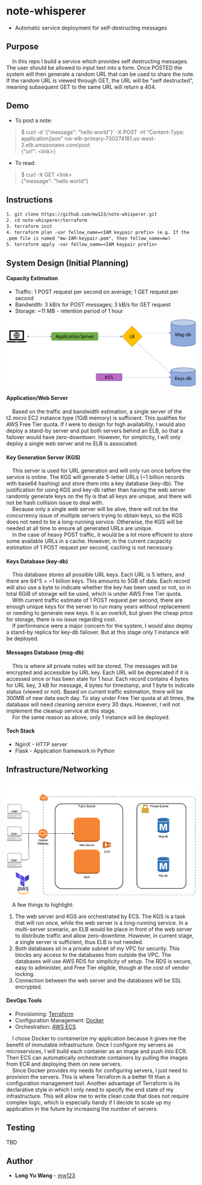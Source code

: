 # note-whisperer
- Automatic service deployment for self-destructing messages 

## Purpose

&nbsp;&nbsp;&nbsp;&nbsp;In this repo I build a service which provides self destructing messages. The user should be allowed to input text into a form. Once POSTED the system will then generate a random URL that can be used to share the note. If the random URL is viewed through GET, the URL will be "self destructed”, meaning subsequent GET to the same URL will return a 404.

## Demo

* To post a note:
> $ curl -d '{"message": "hello world"}' -X POST -H "Content-Type: application/json" nw-elb-primary-730274181.us-west-2.elb.amazonaws.com/post  
> {"url": \<link\>}

* To read:
> $ curl -X GET \<link\>  
> {"message": "hello world"}

## Instructions
```
1. git clone https://github.com/mw123/note-whisperer.git
2. cd note-whisperer/terraform
3. terraform init
4. terraform plan -var fellow_name=<IAM keypair prefix> (e.g. If the .pem file is named "mw-IAM-keypair.pem", then fellow_name=mw)
5. terraform apply -var fellow_name=<IAM keypair prefix>
```

## System Design (Initial Planning)

#### Capacity Estimation
* Traffic: 1 POST request per second on average; 1 GET request per second
* Bandwidth: 3 kB/s for POST messages; 3 kB/s for GET request
* Storage: ~11 MB - retention period of 1 hour

![](img/system_design.png)

#### Application/Web Server
&nbsp;&nbsp;&nbsp;&nbsp;Based on the traffic and bandwidth estimation, a single server of the t2.micro EC2 instance type (1GiB memory) is sufficient. This qualifies for AWS Free Tier quota. If I were to design for high availability, I would also deploy a stand-by server and put both servers behind an ELB, so that a failover would have zero-downtown. However, for simplicity, I will only deploy a single web server and no ELB is associated.  

#### Key Generation Server (KGS)
&nbsp;&nbsp;&nbsp;&nbsp;This server is used for URL generation and will only run once before the service is online. The KGS will generate 5-letter URLs (~1 billion records with base64 hashing) and store them into a key database (key-db). The justification for using KGS and key-db rather than having the web server randomly generate keys on the fly is that all keys are unique, and there will not be hash collision issue to deal with.  
&nbsp;&nbsp;&nbsp;&nbsp;Because only a single web server will be alive, there will not be the concurrency issue of multiple servers trying to obtain keys, so the KGS does not need to be a long-running service. Otherwise, the KGS will be needed at all time to ensure all generated URLs are unique.  
&nbsp;&nbsp;&nbsp;&nbsp;In the case of heavy POST traffic, it would be a lot more efficient to store some available URLs in a cache. However, in the current cacpacity estimation of 1 POST request per second, caching is not necessary.  

#### Keys Database (key-db)
&nbsp;&nbsp;&nbsp;&nbsp;This database stores all possible URL keys. Each URL is 5 letters, and there are 64^5 = ~1 billion keys. This amounts to 5GB of data. Each record will also use a byte to indicate whether the key has been used or not, so in total 6GiB of storage will be used, which is under AWS Free Tier quota.  
&nbsp;&nbsp;&nbsp;&nbsp;With current traffic estimate of 1 POST request per second, there are enough unique keys for the server to run many years without replacement or needing to generate new keys. It is an overkill, but given the cheap price for storage, there is no issue regarding cost.  
&nbsp;&nbsp;&nbsp;&nbsp;If performance were a major concern for the system, I would also deploy a stand-by replica for key-db failover. But at this stage only 1 instance will be deployed.  

#### Messages Database (msg-db)
&nbsp;&nbsp;&nbsp;&nbsp;This is where all private notes will be stored. The messages will be encrypted and accessible by URL key. Each URL will be deprecated if it is accessed once or has been stale for 1 hour. Each record contains 4 bytes for URL key, 3 kB for message, 4 bytes for timestamp, and 1 byte to indicate status (viewed or not). Based on current traffic estimation, there will be 300MB of new data each day. To stay under Free Tier quota at all times, the database will need cleaning service every 30 days. However, I will not implement the cleanup service at this stage.  
&nbsp;&nbsp;&nbsp;&nbsp;For the same reason as above, only 1 instance will be deployed.  

#### Tech Stack

* NginX - HTTP server
* Flask - Application framework in Python

## Infrastructure/Networking

![](img/infrastructure.png)

&nbsp;&nbsp;&nbsp;&nbsp;A few things to highlight: 
  1. The web server and KGS are orchestrated by ECS. The KGS is a task that will run once, while the web server is a long-running service. In a multi-server scenario, an ELB would be place in front of the web server to distribute traffic and allow zero-downtime. However, in current stage, a single server is sufficient, thus ELB is not needed.
  2. Both databases sit in a private subnet of my VPC for security. This blocks any access to the databases from outside the VPC. The databases will use AWS RDS for simplicity of setup. The RDS is secure, easy to administer, and Free Tier eligible, though at the cost of vendor locking.
  3. Connection between the web server and the databases will be SSL encrypted.
  
#### DevOps Tools
* Provisioning: [Terraform](https://www.terraform.io/docs/index.html)
* Configuration Management: [Docker](https://docs.docker.com/)
* Orchestration: [AWS ECS](https://docs.aws.amazon.com/ecs/index.html#lang/en_us)

&nbsp;&nbsp;&nbsp;&nbsp;I chose Docker to containerize my application because it gives me the benefit of immutable infrastructure. Once I configure my servers as microservices, I will build each container as an image and push into ECR. Then ECS can automatically orchestrate containers by pulling the images from ECR and deploying them on new servers.  
&nbsp;&nbsp;&nbsp;&nbsp;Since Docker provides my needs for configuring servers, I just need to provision the servers. This is where Terraform is a better fit than a configuration management tool. Another advantage of Terraform is its declarative style in which I only need to specify the end state of my infrastructure. This will allow me to write clean code that does not require complex logic, which is especially handy if I decide to scale up my application in the future by increasing the number of servers.  

## Testing

TBD

## Author

* **Long Yu Wang** - [mw123](https://github.com/mw123)
